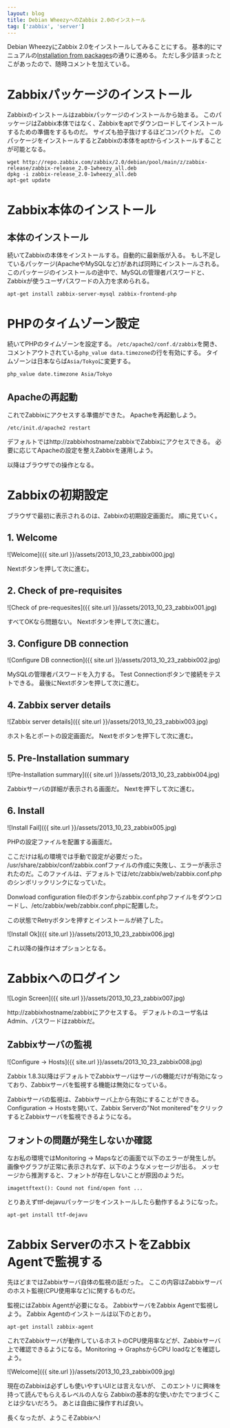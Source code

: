 ```yaml
---
layout: blog
title: Debian WheezyへのZabbix 2.0のインストール
tag: ['zabbix', 'server']
---
```




Debian WheezyにZabbix 2.0をインストールしてみることにする。
基本的にマニュアルの[Installation from packages](https://www.zabbix.com/documentation/2.0/manual/installation/install_from_packages)の通りに進める。
ただし多少詰まったとこがあったので、随時コメントを加えている。

# Zabbixパッケージのインストール

Zabbixのインストールはzabbixパッケージのインストールから始まる。
このパッケージはZabbix本体ではなく、Zabbixをaptでダウンロードしてインストールするための準備をするものだ。
サイズも拍子抜けするほどコンパクトだ。
このパッケージをインストールするとZabbixの本体をaptからインストールすることが可能となる。

~~~~
wget http://repo.zabbix.com/zabbix/2.0/debian/pool/main/z/zabbix-release/zabbix-release_2.0-1wheezy_all.deb
dpkg -i zabbix-release_2.0-1wheezy_all.deb
apt-get update
~~~~

# Zabbix本体のインストール

## 本体のインストール

続いてZabbixの本体をインストールする。自動的に最新版が入る。
もし不足しているパッケージ(ApacheやMySQLなど)があれば同時にインストールされる。
このパッケージのインストールの途中で、MySQLの管理者パスワードと、Zabbixが使うユーザパスワードの入力を求められる。

~~~~
apt-get install zabbix-server-mysql zabbix-frontend-php
~~~~

# PHPのタイムゾーン設定

続いてPHPのタイムゾーンを設定する。
`/etc/apache2/conf.d/zabbix`を開き、コメントアウトされている`php_value data.timezone`の行を有効にする。
タイムゾーンは日本ならば`Asia/Tokyo`に変更する。

~~~~
php_value date.timezone Asia/Tokyo
~~~~

## Apacheの再起動

これでZabbixにアクセスする準備ができた。
Apacheを再起動しよう。

~~~~
/etc/init.d/apache2 restart
~~~~

デフォルトではhttp://zabbixhostname/zabbixでZabbixにアクセスできる。
必要に応じてApacheの設定を整えZabbixを運用しよう。

以降はブラウザでの操作となる。

# Zabbixの初期設定

ブラウザで最初に表示されるのは、Zabbixの初期設定画面だ。
順に見ていく。

## 1. Welcome

![Welcome]({{ site.url }}/assets/2013_10_23_zabbix000.jpg)

Nextボタンを押して次に進む。

## 2. Check of pre-requisites

![Check of pre-requesites]({{ site.url }}/assets/2013_10_23_zabbix001.jpg)

すべてOKなら問題ない。
Nextボタンを押して次に進む。

## 3. Configure DB connection

![Configure DB connection]({{ site.url }}/assets/2013_10_23_zabbix002.jpg)

MySQLの管理者パスワードを入力する。
Test Connectionボタンで接続をテストできる。
最後にNextボタンを押して次に進む。

## 4. Zabbix server details

![Zabbix server details]({{ site.url }}/assets/2013_10_23_zabbix003.jpg)

ホスト名とポートの設定画面だ。
Nextをボタンを押下して次に進む。

## 5. Pre-Installation summary

![Pre-Installation summary]({{ site.url }}/assets/2013_10_23_zabbix004.jpg)

Zabbixサーバの詳細が表示される画面だ。
Nextを押下して次に進む。

## 6. Install

![Install Fail]({{ site.url }}/assets/2013_10_23_zabbix005.jpg)

PHPの設定ファイルを配置する画面だ。

ここだけは私の環境では手動で設定が必要だった。
/usr/share/zabbix/conf/zabbix.confファイルの作成に失敗し、エラーが表示されたのだ。このファイルは、デフォルトでは/etc/zabbix/web/zabbix.conf.phpのシンボリックリンクになっていた。

Donwload configuration fileのボタンからzabbix.conf.phpファイルをダウンロードし、/etc/zabbix/web/zabbix.conf.phpに配置した。

この状態でRetryボタンを押すとインストールが終了した。

![Install Ok]({{ site.url }}/assets/2013_10_23_zabbix006.jpg)

これ以降の操作はオプションとなる。

# Zabbixへのログイン

![Login Screen]({{ site.url }}/assets/2013_10_23_zabbix007.jpg)

http://zabbixhostname/zabbixにアクセスする。
デフォルトのユーザ名はAdmin、パスワードはzabbixだ。

## Zabbixサーバの監視

![Configure -> Hosts]({{ site.url }}/assets/2013_10_23_zabbix008.jpg)

Zabbix 1.8.3以降はデフォルトでZabbixサーバはサーバの機能だけが有効になっており、Zabbixサーバを監視する機能は無効になっている。

Zabbixサーバの監視は、Zabbixサーバ上から有効にすることができる。
Configuration -> Hostsを開いて、Zabbix Serverの"Not monitered"をクリックするとZabbixサーバを監視できるようになる。

## フォントの問題が発生しないか確認

なお私の環境ではMonitoring -> Mapsなどの画面で以下のエラーが発生しが。
画像やグラフが正常に表示されなず、以下のようなメッセージが出る。
メッセージから推測すると、フォントが存在しないことが原因のようだ。

~~~~
imagettftext(): Cound not find/open font ...
~~~~

とりあえずttf-dejavuパッケージをインストールしたら動作するようになった。

~~~~
apt-get install ttf-dejavu
~~~~

# Zabbix ServerのホストをZabbix Agentで監視する

先ほどまではZabbixサーバ自体の監視の話だった。
ここの内容はZabbixサーバのホスト監視(CPU使用率など)に関するものだ。

監視にはZabbix Agentが必要になる。
ZabbixサーバをZabbix Agentで監視しよう。
Zabbix Agentのインストールは以下のとおり。

~~~~
apt-get install zabbix-agent
~~~~

これでZabbixサーバが動作しているホストのCPU使用率などが、Zabbixサーバ上で確認できるようになる。Monitoring -> GraphsからCPU loadなどを確認しよう。

![Welcome]({{ site.url }}/assets/2013_10_23_zabbix009.jpg)

現在のZabbixは必ずしも使いやすいUIとは言えないが、
このエントリに興味を持って読んでもらえるレベルの人なら
Zabbixの基本的な使いかたでつまづくことは少ないだろう。
あとは自由に操作すれば良い。

長くなったが、ようこそZabbixへ!
